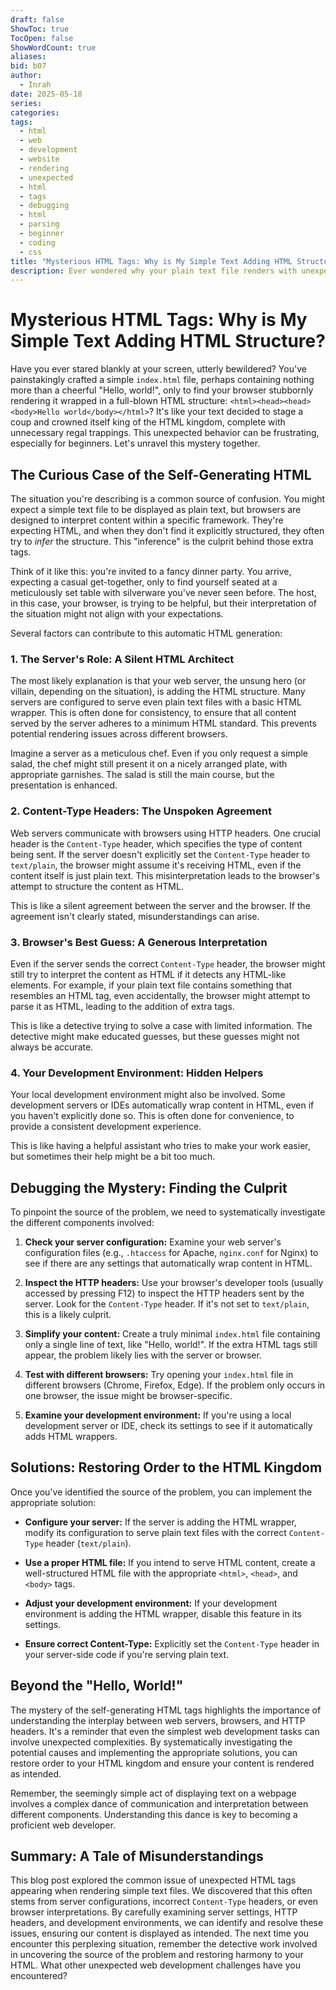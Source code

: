 ```yaml
---
draft: false
ShowToc: true
TocOpen: false
ShowWordCount: true
aliases: 
bid: b07
author:
  - Inrah
date: 2025-05-18
series: 
categories: 
tags:
  - html
  - web
  - development
  - website
  - rendering
  - unexpected
  - html
  - tags
  - debugging
  - html
  - parsing
  - beginner
  - coding
  - css
title: "Mysterious HTML Tags: Why is My Simple Text Adding HTML Structure?"
description: Ever wondered why your plain text file renders with unexpected HTML tags? This blog post dives deep into the reasons behind this phenomenon, exploring browser behaviour, server-side rendering, and potential solutions.
---
```


# Mysterious HTML Tags: Why is My Simple Text Adding HTML Structure?

Have you ever stared blankly at your screen, utterly bewildered? You've painstakingly crafted a simple `index.html` file, perhaps containing nothing more than a cheerful "Hello, world!", only to find your browser stubbornly rendering it wrapped in a full-blown HTML structure: `<html><head><head><body>Hello world</body></html>`?  It's like your text decided to stage a coup and crowned itself king of the HTML kingdom, complete with unnecessary regal trappings.  This unexpected behavior can be frustrating, especially for beginners.  Let's unravel this mystery together.

## The Curious Case of the Self-Generating HTML

The situation you're describing is a common source of confusion. You might expect a simple text file to be displayed as plain text, but browsers are designed to interpret content within a specific framework. They're expecting HTML, and when they don't find it explicitly structured, they often try to *infer* the structure.  This "inference" is the culprit behind those extra tags.

Think of it like this: you're invited to a fancy dinner party. You arrive, expecting a casual get-together, only to find yourself seated at a meticulously set table with silverware you've never seen before.  The host, in this case, your browser, is trying to be helpful, but their interpretation of the situation might not align with your expectations.

Several factors can contribute to this automatic HTML generation:

### 1. The Server's Role:  A Silent HTML Architect

The most likely explanation is that your web server, the unsung hero (or villain, depending on the situation), is adding the HTML structure.  Many servers are configured to serve even plain text files with a basic HTML wrapper. This is often done for consistency, to ensure that all content served by the server adheres to a minimum HTML standard.  This prevents potential rendering issues across different browsers.

Imagine a server as a meticulous chef.  Even if you only request a simple salad, the chef might still present it on a nicely arranged plate, with appropriate garnishes.  The salad is still the main course, but the presentation is enhanced.

### 2. Content-Type Headers: The Unspoken Agreement

Web servers communicate with browsers using HTTP headers. One crucial header is the `Content-Type` header, which specifies the type of content being sent. If the server doesn't explicitly set the `Content-Type` header to `text/plain`, the browser might assume it's receiving HTML, even if the content itself is just plain text.  This misinterpretation leads to the browser's attempt to structure the content as HTML.

This is like a silent agreement between the server and the browser. If the agreement isn't clearly stated, misunderstandings can arise.

### 3. Browser's Best Guess:  A Generous Interpretation

Even if the server sends the correct `Content-Type` header, the browser might still try to interpret the content as HTML if it detects any HTML-like elements.  For example, if your plain text file contains something that resembles an HTML tag, even accidentally, the browser might attempt to parse it as HTML, leading to the addition of extra tags.

This is like a detective trying to solve a case with limited information.  The detective might make educated guesses, but these guesses might not always be accurate.

### 4. Your Development Environment:  Hidden Helpers

Your local development environment might also be involved. Some development servers or IDEs automatically wrap content in HTML, even if you haven't explicitly done so.  This is often done for convenience, to provide a consistent development experience.

This is like having a helpful assistant who tries to make your work easier, but sometimes their help might be a bit too much.


## Debugging the Mystery:  Finding the Culprit

To pinpoint the source of the problem, we need to systematically investigate the different components involved:

1. **Check your server configuration:** Examine your web server's configuration files (e.g., `.htaccess` for Apache, `nginx.conf` for Nginx) to see if there are any settings that automatically wrap content in HTML.

2. **Inspect the HTTP headers:** Use your browser's developer tools (usually accessed by pressing F12) to inspect the HTTP headers sent by the server.  Look for the `Content-Type` header.  If it's not set to `text/plain`, this is a likely culprit.

3. **Simplify your content:** Create a truly minimal `index.html` file containing only a single line of text, like "Hello, world!".  If the extra HTML tags still appear, the problem likely lies with the server or browser.

4. **Test with different browsers:** Try opening your `index.html` file in different browsers (Chrome, Firefox, Edge).  If the problem only occurs in one browser, the issue might be browser-specific.

5. **Examine your development environment:** If you're using a local development server or IDE, check its settings to see if it automatically adds HTML wrappers.


## Solutions:  Restoring Order to the HTML Kingdom

Once you've identified the source of the problem, you can implement the appropriate solution:

* **Configure your server:** If the server is adding the HTML wrapper, modify its configuration to serve plain text files with the correct `Content-Type` header (`text/plain`).

* **Use a proper HTML file:** If you intend to serve HTML content, create a well-structured HTML file with the appropriate `<html>`, `<head>`, and `<body>` tags.

* **Adjust your development environment:** If your development environment is adding the HTML wrapper, disable this feature in its settings.

* **Ensure correct Content-Type:**  Explicitly set the `Content-Type` header in your server-side code if you're serving plain text.


<!-- -->

##  Beyond the "Hello, World!"

The mystery of the self-generating HTML tags highlights the importance of understanding the interplay between web servers, browsers, and HTTP headers.  It's a reminder that even the simplest web development tasks can involve unexpected complexities.  By systematically investigating the potential causes and implementing the appropriate solutions, you can restore order to your HTML kingdom and ensure your content is rendered as intended.

Remember, the seemingly simple act of displaying text on a webpage involves a complex dance of communication and interpretation between different components.  Understanding this dance is key to becoming a proficient web developer.


## Summary:  A Tale of Misunderstandings

This blog post explored the common issue of unexpected HTML tags appearing when rendering simple text files. We discovered that this often stems from server configurations, incorrect `Content-Type` headers, or even browser interpretations.  By carefully examining server settings, HTTP headers, and development environments, we can identify and resolve these issues, ensuring our content is displayed as intended.  The next time you encounter this perplexing situation, remember the detective work involved in uncovering the source of the problem and restoring harmony to your HTML.  What other unexpected web development challenges have you encountered?


<!-- -->
<!--  Blog Description: Ever wondered why your plain text file renders with unexpected HTML tags? This blog post dives deep into the reasons behind this phenomenon, exploring browser behavior, server-side rendering, and potential solutions.  -->
<!--  Blog Tags: ["html", "web development", "website rendering", "unexpected html tags", "debugging", "html parsing"]  -->

<!-- -->
 